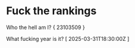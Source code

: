 # Fuck the rankings

Who the hell am I?
{ 23103509 }

What fucking year is it?
[ 2025-03-31T18:30:00Z ]
